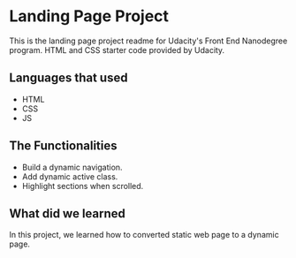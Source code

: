 # Landing Page Project
This is the landing page project readme for Udacity's Front End Nanodegree program.
HTML and CSS starter code provided by Udacity.

## Languages that used
- HTML
- CSS
- JS

## The Functionalities 
- Build a dynamic navigation.
- Add dynamic active class.
- Highlight sections when scrolled.

## What did we learned
In this project, we learned how to converted static web page to a dynamic page.







